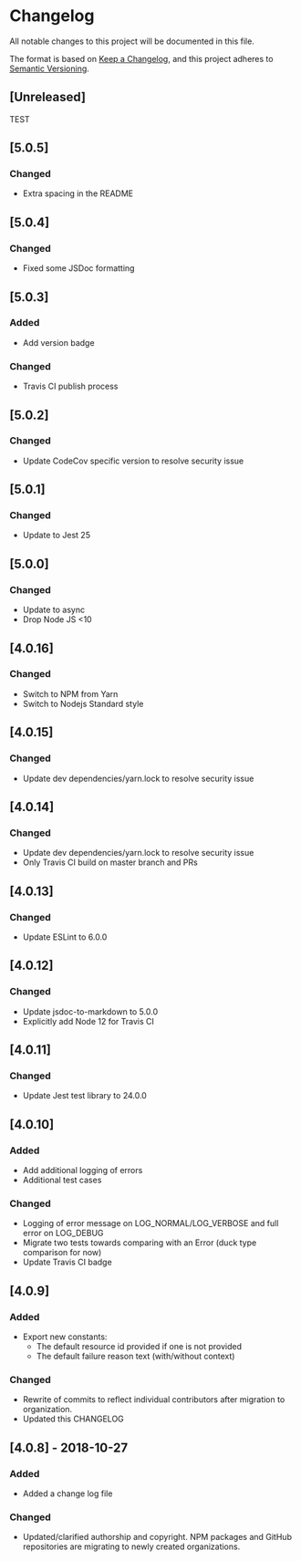 # Changelog
All notable changes to this project will be documented in this file.

The format is based on [Keep a Changelog](https://keepachangelog.com/en/1.0.0/),
and this project adheres to [Semantic Versioning](https://semver.org/spec/v2.0.0.html).

## [Unreleased]
TEST

## [5.0.5]
### Changed
- Extra spacing in the README

## [5.0.4]
### Changed
- Fixed some JSDoc formatting

## [5.0.3]
### Added
- Add version badge
### Changed
- Travis CI publish process

## [5.0.2]
### Changed
- Update CodeCov specific version to resolve security issue

## [5.0.1]
### Changed
- Update to Jest 25

## [5.0.0]
### Changed
- Update to async
- Drop Node JS <10

## [4.0.16]
### Changed
- Switch to NPM from Yarn
- Switch to Nodejs Standard style

## [4.0.15]
### Changed
- Update dev dependencies/yarn.lock to resolve security issue

## [4.0.14]
### Changed
- Update dev dependencies/yarn.lock to resolve security issue
- Only Travis CI build on master branch and PRs

## [4.0.13]
### Changed
- Update ESLint to 6.0.0

## [4.0.12]
### Changed
- Update jsdoc-to-markdown to 5.0.0
- Explicitly add Node 12 for Travis CI

## [4.0.11]
### Changed
- Update Jest test library to 24.0.0

## [4.0.10]
### Added
- Add additional logging of errors
- Additional test cases
### Changed
- Logging of error message on LOG_NORMAL/LOG_VERBOSE and full error on LOG_DEBUG
- Migrate two tests towards comparing with an Error (duck type comparison for now)
- Update Travis CI badge

## [4.0.9]
### Added
- Export new constants:
  - The default resource id provided if one is not provided
  - The default failure reason text (with/without context)
### Changed
- Rewrite of commits to reflect individual contributors after migration to organization.
- Updated this CHANGELOG

## [4.0.8] - 2018-10-27
### Added
- Added a change log file
### Changed
- Updated/clarified authorship and copyright. NPM packages and GitHub repositories are migrating to newly created organizations.
